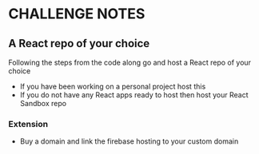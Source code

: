# CHALLENGE NOTES

## A React repo of your choice

Following the steps from the code along go and host a React repo of your choice

- If you have been working on a personal project host this
- If you do not have any React apps ready to host then host your React Sandbox repo

### Extension

- Buy a domain and link the firebase hosting to your custom domain

